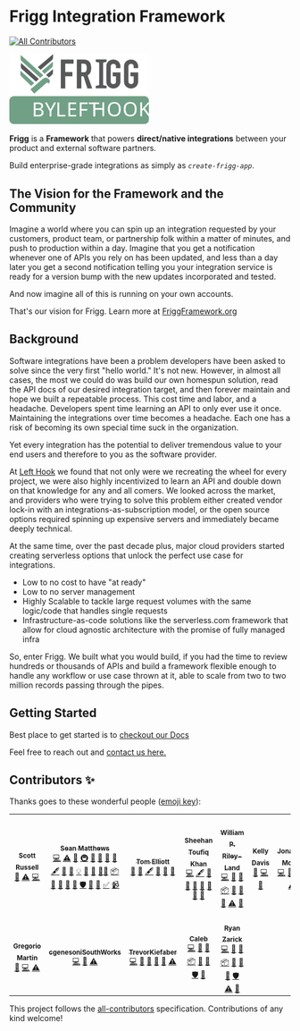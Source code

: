 # Frigg Integration Framework
<!-- ALL-CONTRIBUTORS-BADGE:START - Do not remove or modify this section -->
[![All Contributors](https://img.shields.io/badge/all_contributors-12-orange.svg?style=flat-square)](#contributors-)
<!-- ALL-CONTRIBUTORS-BADGE:END -->

<img src="docs/FriggLogo.svg" style="width:250px">

**Frigg** is a **Framework** that powers **direct/native integrations** between your product and external software partners.

Build enterprise-grade integrations as simply as _`create-frigg-app`_.

## The Vision for the Framework and the Community
Imagine a world where you can spin up an integration requested by your customers, product team, or partnership folk within a matter of minutes, and push to production within a day.
Imagine that you get a notification whenever one of APIs you rely on has been updated, and less than a day later you get a 
second notification telling you your integration service is ready for a version bump with the new updates incorporated and tested.

And now imagine all of this is running on your own accounts.

That's our vision for Frigg. Learn more at <a href="https://friggramework.org/">FriggFramework.org</a>


## Background
Software integrations have been a problem developers have been asked to solve since the very first "hello world." It's not new.
However, in almost all cases, the most we could do was build our own homespun solution, read the API docs of our desired
integration target, and then forever maintain and hope we built a repeatable process. This cost time and labor, and a headache.
Developers spent time learning an API to only ever use it once. Maintaining the integrations over time becomes a headache.
Each one has a risk of becoming its own special time suck in the organization.

Yet every integration has the potential to deliver tremendous value to your end users and therefore to you as the software
provider.

At <a href="https://lefthook.com/">Left Hook</a> we found that not only were we recreating the wheel for every project,
we were also highly incentivized to learn an API and double down on that knowledge for any and all comers. We looked across
the market, and providers who were trying to solve this problem either created vendor lock-in with an integrations-as-subscription
model, or the open source options required spinning up expensive servers and immediately became deeply technical.

At the same time, over the past decade plus, major cloud providers started creating serverless options that unlock the perfect
use case for integrations.

- Low to no cost to have "at ready"
- Low to no server management
- Highly Scalable to tackle large request volumes with the same logic/code that handles single requests
- Infrastructure-as-code solutions like the serverless.com framework that allow for cloud agnostic architecture with the promise of fully managed infra

So, enter Frigg. We built what you would build, if you had the time to review hundreds or thousands of APIs and build a framework
flexible enough to handle any workflow or use case thrown at it, able to scale from two to two million records passing through the pipes.

## Getting Started

Best place to get started is to <a href="https://docs.friggframework.org">checkout our Docs</a>

Feel free to reach out and <a href="https://lefthook.com/#chat">contact us here.</a>

## Contributors ✨

Thanks goes to these wonderful people ([emoji key](https://allcontributors.org/docs/en/emoji-key)):

<!-- ALL-CONTRIBUTORS-LIST:START - Do not remove or modify this section -->
<!-- prettier-ignore-start -->
<!-- markdownlint-disable -->
<table>
  <tr>
    <td align="center"><a href="https://queuetue.com/"><img src="https://avatars.githubusercontent.com/u/4491?v=4?s=100" width="100px;" alt=""/><br /><sub><b>Scott Russell</b></sub></a><br /><a href="https://github.com/friggframework/frigg/commits?author=queuetue" title="Documentation">📖</a> <a href="https://github.com/friggframework/frigg/commits?author=queuetue" title="Tests">⚠️</a> <a href="https://github.com/friggframework/frigg/commits?author=queuetue" title="Code">💻</a></td>
    <td align="center"><a href="https://github.com/seanspeaks"><img src="https://avatars.githubusercontent.com/u/7811325?v=4?s=100" width="100px;" alt=""/><br /><sub><b>Sean Matthews</b></sub></a><br /><a href="https://github.com/friggframework/frigg/commits?author=seanspeaks" title="Code">💻</a> <a href="https://github.com/friggframework/frigg/commits?author=seanspeaks" title="Tests">⚠️</a> <a href="https://github.com/friggframework/frigg/commits?author=seanspeaks" title="Documentation">📖</a> <a href="#infra-seanspeaks" title="Infrastructure (Hosting, Build-Tools, etc)">🚇</a> <a href="#question-seanspeaks" title="Answering Questions">💬</a> <a href="#blog-seanspeaks" title="Blogposts">📝</a> <a href="https://github.com/friggframework/frigg/issues?q=author%3Aseanspeaks" title="Bug reports">🐛</a> <a href="#business-seanspeaks" title="Business development">💼</a> <a href="#content-seanspeaks" title="Content">🖋</a> <a href="#data-seanspeaks" title="Data">🔣</a> <a href="#design-seanspeaks" title="Design">🎨</a> <a href="#example-seanspeaks" title="Examples">💡</a> <a href="#ideas-seanspeaks" title="Ideas, Planning, & Feedback">🤔</a> <a href="#maintenance-seanspeaks" title="Maintenance">🚧</a> <a href="#mentoring-seanspeaks" title="Mentoring">🧑‍🏫</a> <a href="#platform-seanspeaks" title="Packaging/porting to new platform">📦</a> <a href="#plugin-seanspeaks" title="Plugin/utility libraries">🔌</a> <a href="#projectManagement-seanspeaks" title="Project Management">📆</a> <a href="#research-seanspeaks" title="Research">🔬</a> <a href="https://github.com/friggframework/frigg/pulls?q=is%3Apr+reviewed-by%3Aseanspeaks" title="Reviewed Pull Requests">👀</a> <a href="#security-seanspeaks" title="Security">🛡️</a> <a href="#talk-seanspeaks" title="Talks">📢</a> <a href="#tool-seanspeaks" title="Tools">🔧</a> <a href="#tutorial-seanspeaks" title="Tutorials">✅</a> <a href="#video-seanspeaks" title="Videos">📹</a></td>
    <td align="center"><a href="https://www.lefthook.com/"><img src="https://avatars.githubusercontent.com/u/22207033?v=4?s=100" width="100px;" alt=""/><br /><sub><b>Tom Elliott</b></sub></a><br /><a href="#blog-tomlefthook" title="Blogposts">📝</a> <a href="#business-tomlefthook" title="Business development">💼</a> <a href="#content-tomlefthook" title="Content">🖋</a> <a href="#design-tomlefthook" title="Design">🎨</a> <a href="https://github.com/friggframework/frigg/commits?author=tomlefthook" title="Documentation">📖</a> <a href="#ideas-tomlefthook" title="Ideas, Planning, & Feedback">🤔</a></td>
    <td align="center"><a href="https://github.com/sheehantoufiq"><img src="https://avatars.githubusercontent.com/u/931781?v=4?s=100" width="100px;" alt=""/><br /><sub><b>Sheehan Toufiq Khan</b></sub></a><br /><a href="https://github.com/friggframework/frigg/commits?author=sheehantoufiq" title="Code">💻</a> <a href="#content-sheehantoufiq" title="Content">🖋</a> <a href="#data-sheehantoufiq" title="Data">🔣</a> <a href="#design-sheehantoufiq" title="Design">🎨</a> <a href="https://github.com/friggframework/frigg/commits?author=sheehantoufiq" title="Documentation">📖</a> <a href="#ideas-sheehantoufiq" title="Ideas, Planning, & Feedback">🤔</a> <a href="#maintenance-sheehantoufiq" title="Maintenance">🚧</a> <a href="#research-sheehantoufiq" title="Research">🔬</a> <a href="https://github.com/friggframework/frigg/pulls?q=is%3Apr+reviewed-by%3Asheehantoufiq" title="Reviewed Pull Requests">👀</a></td>
    <td align="center"><a href="https://github.com/wprl"><img src="https://avatars.githubusercontent.com/u/692511?v=4?s=100" width="100px;" alt=""/><br /><sub><b>William P. Riley-Land</b></sub></a><br /><a href="https://github.com/friggframework/frigg/commits?author=wprl" title="Code">💻</a> <a href="#data-wprl" title="Data">🔣</a> <a href="#ideas-wprl" title="Ideas, Planning, & Feedback">🤔</a> <a href="#platform-wprl" title="Packaging/porting to new platform">📦</a> <a href="#plugin-wprl" title="Plugin/utility libraries">🔌</a> <a href="#research-wprl" title="Research">🔬</a> <a href="https://github.com/friggframework/frigg/pulls?q=is%3Apr+reviewed-by%3Awprl" title="Reviewed Pull Requests">👀</a> <a href="https://github.com/friggframework/frigg/commits?author=wprl" title="Tests">⚠️</a> <a href="#tool-wprl" title="Tools">🔧</a></td>
    <td align="center"><a href="https://github.com/kad1001"><img src="https://avatars.githubusercontent.com/u/44247515?v=4?s=100" width="100px;" alt=""/><br /><sub><b>Kelly Davis</b></sub></a><br /><a href="https://github.com/friggframework/frigg/issues?q=author%3Akad1001" title="Bug reports">🐛</a> <a href="https://github.com/friggframework/frigg/commits?author=kad1001" title="Code">💻</a> <a href="#plugin-kad1001" title="Plugin/utility libraries">🔌</a></td>
    <td align="center"><a href="https://github.com/JonathanEdMoore"><img src="https://avatars.githubusercontent.com/u/48260787?v=4?s=100" width="100px;" alt=""/><br /><sub><b>Jonathan Moore</b></sub></a><br /><a href="https://github.com/friggframework/frigg/commits?author=JonathanEdMoore" title="Code">💻</a> <a href="#maintenance-JonathanEdMoore" title="Maintenance">🚧</a> <a href="#plugin-JonathanEdMoore" title="Plugin/utility libraries">🔌</a> <a href="https://github.com/friggframework/frigg/pulls?q=is%3Apr+reviewed-by%3AJonathanEdMoore" title="Reviewed Pull Requests">👀</a> <a href="https://github.com/friggframework/frigg/commits?author=JonathanEdMoore" title="Tests">⚠️</a></td>
  </tr>
  <tr>
    <td align="center"><a href="https://github.com/gregoriomartin"><img src="https://avatars.githubusercontent.com/u/26978598?v=4?s=100" width="100px;" alt=""/><br /><sub><b>Gregorio Martin</b></sub></a><br /><a href="https://github.com/friggframework/frigg/issues?q=author%3Agregoriomartin" title="Bug reports">🐛</a> <a href="https://github.com/friggframework/frigg/commits?author=gregoriomartin" title="Code">💻</a> <a href="https://github.com/friggframework/frigg/commits?author=gregoriomartin" title="Tests">⚠️</a></td>
    <td align="center"><a href="https://github.com/cgenesoniSouthWorks"><img src="https://avatars.githubusercontent.com/u/108014154?v=4?s=100" width="100px;" alt=""/><br /><sub><b>cgenesoniSouthWorks</b></sub></a><br /><a href="https://github.com/friggframework/frigg/commits?author=cgenesoniSouthWorks" title="Code">💻</a> <a href="#research-cgenesoniSouthWorks" title="Research">🔬</a> <a href="https://github.com/friggframework/frigg/commits?author=cgenesoniSouthWorks" title="Tests">⚠️</a></td>
    <td align="center"><a href="https://github.com/TrevorKiefaber"><img src="https://avatars.githubusercontent.com/u/25160918?v=4?s=100" width="100px;" alt=""/><br /><sub><b>TrevorKiefaber</b></sub></a><br /><a href="https://github.com/friggframework/frigg/commits?author=TrevorKiefaber" title="Code">💻</a> <a href="#ideas-TrevorKiefaber" title="Ideas, Planning, & Feedback">🤔</a> <a href="#plugin-TrevorKiefaber" title="Plugin/utility libraries">🔌</a> <a href="#research-TrevorKiefaber" title="Research">🔬</a> <a href="https://github.com/friggframework/frigg/pulls?q=is%3Apr+reviewed-by%3ATrevorKiefaber" title="Reviewed Pull Requests">👀</a> <a href="https://github.com/friggframework/frigg/commits?author=TrevorKiefaber" title="Tests">⚠️</a></td>
    <td align="center"><a href="http://www.coderden.com/"><img src="https://avatars.githubusercontent.com/u/1163670?v=4?s=100" width="100px;" alt=""/><br /><sub><b>Caleb</b></sub></a><br /><a href="https://github.com/friggframework/frigg/commits?author=cbanister" title="Code">💻</a> <a href="#design-cbanister" title="Design">🎨</a> <a href="#ideas-cbanister" title="Ideas, Planning, & Feedback">🤔</a> <a href="#platform-cbanister" title="Packaging/porting to new platform">📦</a> <a href="#plugin-cbanister" title="Plugin/utility libraries">🔌</a> <a href="#research-cbanister" title="Research">🔬</a> <a href="#security-cbanister" title="Security">🛡️</a> <a href="#tool-cbanister" title="Tools">🔧</a></td>
    <td align="center"><a href="https://github.com/ryanzarick"><img src="https://avatars.githubusercontent.com/u/37348875?v=4?s=100" width="100px;" alt=""/><br /><sub><b>Ryan Zarick</b></sub></a><br /><a href="https://github.com/friggframework/frigg/commits?author=ryanzarick" title="Code">💻</a> <a href="#design-ryanzarick" title="Design">🎨</a> <a href="#ideas-ryanzarick" title="Ideas, Planning, & Feedback">🤔</a> <a href="#platform-ryanzarick" title="Packaging/porting to new platform">📦</a> <a href="#plugin-ryanzarick" title="Plugin/utility libraries">🔌</a> <a href="#research-ryanzarick" title="Research">🔬</a> <a href="https://github.com/friggframework/frigg/pulls?q=is%3Apr+reviewed-by%3Aryanzarick" title="Reviewed Pull Requests">👀</a> <a href="#security-ryanzarick" title="Security">🛡️</a> <a href="https://github.com/friggframework/frigg/commits?author=ryanzarick" title="Tests">⚠️</a> <a href="#tool-ryanzarick" title="Tools">🔧</a></td>
  </tr>
</table>

<!-- markdownlint-restore -->
<!-- prettier-ignore-end -->

<!-- ALL-CONTRIBUTORS-LIST:END -->

This project follows the [all-contributors](https://github.com/all-contributors/all-contributors) specification. Contributions of any kind welcome!
